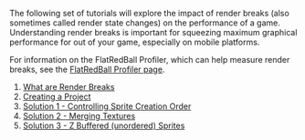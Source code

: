 The following set of tutorials will explore the impact of render breaks (also sometimes called render state changes) on the performance of a game. Understanding render breaks is important for squeezing maximum graphical performance for out of your game, especially on mobile platforms.

For information on the FlatRedBall Profiler, which can help measure render breaks, see the [FlatRedBall Profiler page](/frb/docs/index.php?title=Tutorials:FlatRedBallProfiler "Tutorials:FlatRedBallProfiler").

1.  [What are Render Breaks](/frb/docs/index.php?title=FlatRedBall:Tutorials:Render_State_Changes:What_are_Render_Breaks "FlatRedBall:Tutorials:Render State Changes:What are Render Breaks")
2.  [Creating a Project](/frb/docs/index.php?title=FlatRedBall:Tutorials:Render_State_Changes:Creating_a_Project "FlatRedBall:Tutorials:Render State Changes:Creating a Project")
3.  [Solution 1 - Controlling Sprite Creation Order](/frb/docs/index.php?title=FlatRedBall:Tutorials:Render_State_Changes:Solution_1_-_Controlling_Sprite_Creation_Order "FlatRedBall:Tutorials:Render State Changes:Solution 1 - Controlling Sprite Creation Order")
4.  [Solution 2 - Merging Textures](/frb/docs/index.php?title=FlatRedBall:Tutorials:Render_State_Changes:Solution_2_-_Merging_Textures "FlatRedBall:Tutorials:Render State Changes:Solution 2 - Merging Textures")
5.  [Solution 3 - Z Buffered (unordered) Sprites](/frb/docs/index.php?title=FlatRedBall:Tutorials:Render_State_Changes:Solution_3_-_Z_Buffered_(unordered)_Sprites "FlatRedBall:Tutorials:Render State Changes:Solution 3 - Z Buffered (unordered) Sprites")
